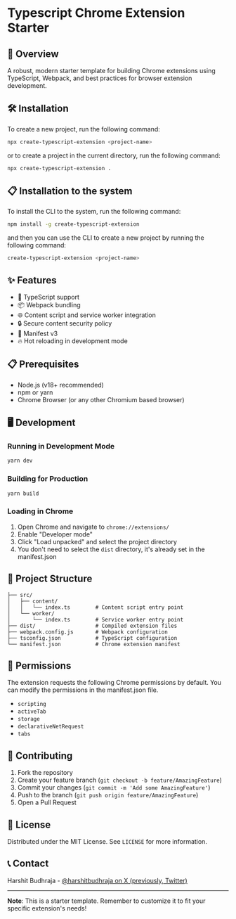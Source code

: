 # Typescript Chrome Extension Starter

## 🚀 Overview

A robust, modern starter template for building Chrome extensions using TypeScript, Webpack, and best practices for browser extension development.

## 🛠 Installation

To create a new project, run the following command:

```bash
npx create-typescript-extension <project-name>
```

or to create a project in the current directory, run the following command:

```bash
npx create-typescript-extension .
```

## 📋 Installation to the system

To install the CLI to the system, run the following command:

```bash
npm install -g create-typescript-extension
```

and then you can use the CLI to create a new project by running the following command:

```bash
create-typescript-extension <project-name>
```

## ✨ Features

- 🔧 TypeScript support
- 📦 Webpack bundling
- 🌐 Content script and service worker integration
- 🔒 Secure content security policy
- 🔑 Manifest v3
- 🔥 Hot reloading in development mode

## 📋 Prerequisites

- Node.js (v18+ recommended)
- npm or yarn
- Chrome Browser (or any other Chromium based browser)

## 🖥 Development

### Running in Development Mode
```bash
yarn dev
```

### Building for Production
```bash
yarn build
```

### Loading in Chrome

1. Open Chrome and navigate to `chrome://extensions/`
2. Enable "Developer mode"
3. Click "Load unpacked" and select the project directory
4. You don't need to select the `dist` directory, it's already set in the manifest.json

## 📂 Project Structure

```
├── src/
│   ├── content/
│   │   └── index.ts        # Content script entry point
│   └── worker/
│       └── index.ts        # Service worker entry point
├── dist/                   # Compiled extension files
├── webpack.config.js       # Webpack configuration
├── tsconfig.json           # TypeScript configuration
└── manifest.json           # Chrome extension manifest
```

## 🔐 Permissions

The extension requests the following Chrome permissions by default. You can modify the permissions in the manifest.json file.
- `scripting`
- `activeTab`
- `storage`
- `declarativeNetRequest`
- `tabs`

## 🤝 Contributing

1. Fork the repository
2. Create your feature branch (`git checkout -b feature/AmazingFeature`)
3. Commit your changes (`git commit -m 'Add some AmazingFeature'`)
4. Push to the branch (`git push origin feature/AmazingFeature`)
5. Open a Pull Request

## 📄 License

Distributed under the MIT License. See `LICENSE` for more information.

## 📞 Contact

Harshit Budhraja - [@harshitbudhraja on X (previously, Twitter)](https://x.com/harshitbudhraja)

---

**Note**: This is a starter template. Remember to customize it to fit your specific extension's needs!
